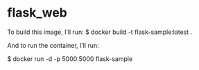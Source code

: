 # flask_web

To build this image, I’ll run:
$ docker build -t flask-sample:latest .

And to run the container, I’ll run:

$ docker run -d -p 5000:5000 flask-sample
